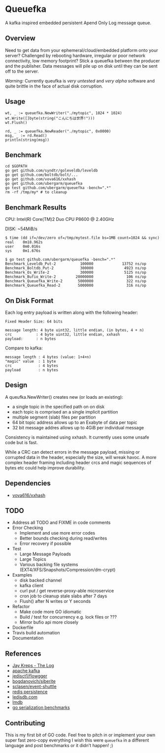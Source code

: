 Queuefka
===
A kafka inspired embedded persistent Apend Only Log message queue.

## Overview

Need to get data from your ephemeral/cloud/embedded platform onto your server? Challenged by rebooting hardware, irregular or poor network connectivity, low memory footprint? Stick a queuefka between the producer and the publisher.  Data messages will pile up on disk until they can be sent off to the server.

*Warning:* Currently queufka is *very untested* and *very alpha* software and quite brittle in the face of actual disk corruption.

## Usage

    wt, _ := queuefka.NewWriter("./mytopic", 1024 * 1024)
    wt.Write([]byte(string("こんにちは世界!")))
    wt.Flush()

    rd, _ := queuefka.NewReader("./mytopic", 0x0000)
    msg, _ := rd.Read()
    println(string(msg))

## Benchmark

    cd $GOPATH
    go get github.com/syndtr/goleveldb/leveldb
    go get github.com/boltdb/bolt/...
    go get github.com/vova616/xxhash
    go get github.com/ubergarm/queuefka
    go test github.com/ubergarm/queuefka -bench=".*"
    rm -rf /tmp/my* # to cleanup

## Benchmark Results

CPU: Intel(R) Core(TM)2 Duo CPU     P8600  @ 2.40GHz

DISK: ~54MiB/s

    $ time (dd if=/dev/zero of=/tmp/mytest.file bs=1MB count=1024 && sync)
    real    0m18.962s
    user    0m0.016s
    sys     0m1.676s

    $ go test github.com/ubergarm/queuefka -bench=".*"
    Benchmark_Leveldb_Put-2           100000             13752 ns/op
    Benchmark_Boltdb_Put-2            300000              4923 ns/op
    Benchmark_Os_Write-2              300000              5125 ns/op
    Benchmark_Bufio_Write-2         20000000               106 ns/op
    Benchmark_Queuefka_Write-2       5000000               322 ns/op
    Benchmark_Queuefka_Read-2        5000000               316 ns/op

## On Disk Format

Each log entry payload is written along with the following header:

    Fixed Header Size: 64 bits

    message length: 4 byte uint32, little endian, (in bytes, 4 + n)
    crc           : 4 byte uint32, little endian, xxhash
    payload:      : n bytes


Compare to kafka:

    message length : 4 bytes (value: 1+4+n)
    "magic" value  : 1 byte
    crc            : 4 bytes
    payload        : n bytes

## Design

A queufka.NewWriter() creates new (or loads an existing):

* a single topic in the specified path on on disk
* each topic is comprised an a single implicit partition
* multiple segment (slab) files per partition
* 64 bit topic address allows up to an Exabyte of data per topic
* 32 bit message addres allows up to 4GiB per individual message

Consistency is maintained using xxhash.  It currently uses some unsafe code but is fast.

While a CRC can detect errors in the message payload, missing or corrupted data in the header, especially the size, will wreak havoc. A more complex header framing including header crcs and magic sequences of bytes etc could help improve durability.

## Dependencies

* [vova616/xxhash](https://github.com/vova616/xxhash)

## TODO

* Address all TODO and FIXME in code comments
* Error Checking
  * Implement and use more error codes
  * Better bounds checking during read/writes
  * Error recovery if possible
* Test
  * Large Message Payloads
  * Large Topics
  * Various backing file systems (EXT4/XFS/Snapshots/Compression/dm-crypt)
* Examples
  * disk backed channel
  * kafka client
  * curl put / get reverse-proxy-able microservice
  * cron job to cleanup stale slabs after 7 days
  * Flush() after N writes or Y seconds
* Refactor
  * Make code more GO idiomatic
  * Build / test for concurrency e.g. lock files or ???
  * Mirror bufio api more closely
* Dockerfile
* Travis build automation
* Documentation

## References

* [Jay Kreps - The Log](https://engineering.linkedin.com/distributed-systems/log-what-every-software-engineer-should-know-about-real-time-datas-unifying)
* [apache kafka](https://kafka.apache.org/documentation.html#log)
* [jedisct1/flowgger](https://github.com/jedisct1/flowgger)
* [bogdanovich/siberite](https://github.com/bogdanovich/siberite)
* [sclasen/event-shuttle](https://github.com/sclasen/event-shuttle)
* [redis persistence](http://redis.io/topics/persistence)
* [ledisdb.com](http://ledisdb.com/)
* [lmdb](http://symas.com/mdb/)
* [go serialization benchmarks](https://github.com/alecthomas/go_serialization_benchmarks)

## Contributing

This is my first bit of GO code. Feel free to pitch in or implement your own super fast zero-copy everything I wish this were `queuefka` in a different language and post benchmarks or it didn't happen! ;)
